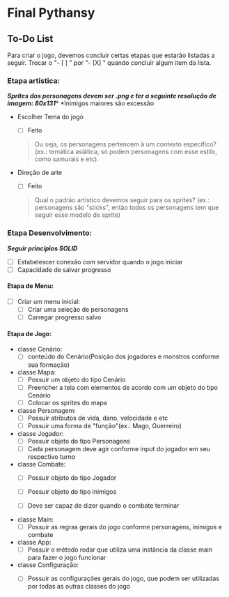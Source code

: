 # Final Pythansy


## To-Do List

Para criar o jogo, devemos concluir certas etapas que estarão listadas a seguir. Trocar o "- [ ] " por "- [X] " quando concluir algum item da lista.

### Etapa artistica:
***Sprites dos personagens devem ser .png e ter a seguinte resolução de imagem: 80x131****
*Inimigos maiores são excessão

* Escolher Tema do jogo
    - [ ]  Feito
    > Ou seja, os personagens pertencem à um contexto específico?
        (ex.: temática asiática, só podem personagens com esse estilo, como samurais e etc).

* Direção de arte 
    - [ ]  Feito
    > Qual o padrão artístico devemos seguir para os sprites?
         (ex.: personagens são "sticks", então todos os personagens tem que seguir esse modelo de sprite)

### Etapa Desenvolvimento:
***Seguir princípios SOLID*** 

- [ ]  Estabelescer conexão com servidor quando o jogo iniciar
- [ ]  Capacidade de salvar progresso

#### Etapa de Menu:

- [ ]  Criar um menu inicial: 
    - [ ]  Criar uma seleção de personagens 
    - [ ]  Carregar progresso salvo 

#### Etapa de Jogo:
 
* classe Cenário:
    - [ ]  conteúdo do Cenário(Posição dos jogadores e monstros conforme sua formação)

* classe Mapa: 
    - [ ]   Possuir um objeto do tipo Cenário 
    - [ ]   Preencher a tela com elementos de acordo com um objeto do tipo Cenário 
    - [ ]   Colocar os sprites do mapa 

* classe Personagem:    
    - [ ]   Possuir atributos de vida, dano, velocidade e etc
    - [ ]   Possuir uma forma de "função"(ex.: Mago, Guerreiro)

* classe Jogador: 
    - [ ]   Possuir objeto do tipo Personagens
    - [ ]   Cada personagem deve agir conforme input do jogador em seu respectivo turno
* classe Combate:
    - [ ]   Possuir objeto do tipo Jogador
    - [ ]   Possuir objeto do tipo inimigos
    - [ ]   Deve ser capaz de dizer quando o combate terminar


* classe Main:
    - [ ]   Possuir as regras gerais do jogo conforme personagens, inimigos e combate

* classe App:
    - [ ]   Possuir o método rodar que utiliza uma instância da classe main para fazer o jogo funcionar

* classe Configuração:
    - [ ] Possuir as configurações gerais do jogo, que podem ser utilizadas por todas as outras classes do jogo









